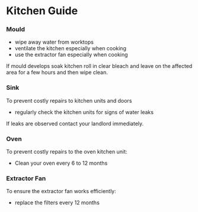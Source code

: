 # Kitchen Guide

### Mould

- wipe away water from worktops
- ventilate the kitchen especially when cooking
- use the extractor fan especially when cooking

If mould develops soak kitchen roll in clear bleach and leave on the affected area for a few hours and then wipe clean.

### Sink

To prevent costly repairs to kitchen units and doors

- regularly check the kitchen units for signs of water leaks

If leaks are observed contact your landlord immediately.

### Oven

To prevent costly repairs to the oven kitchen unit:

- Clean your oven every 6 to 12 months

### Extractor Fan

To ensure the extractor fan works efficiently:

- replace the filters every 12 months
